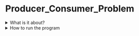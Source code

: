 # Producer_Consumer_Problem
<details>
  <summary>What is it about?</summary>
  This program is to understand how semaphores and threading works.
  It controlls when values are placed into the buffer (producer) and values taken out (consumer).
</details>
<details>
  <summary>How to run the program</summary>
  1.  Download the "Program_Files" and place it in a location on your PC.<br>
  2.  In terminal, set your directory to location of "Program_Files".<br>
  3.  Use gcc to complie the source code.<br>
    $ gcc producer.c -pthread -lrt -o producer<br>
    $ gcc consumer.c -pthread -lrt -o consumer<br>
  4. Run both programs at the same time to see the code working.<br>
  $ ./producer & ./consumer &<br>
</details>
